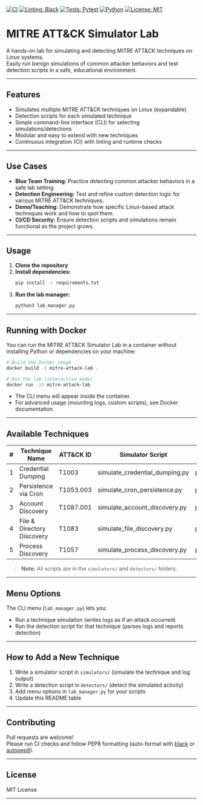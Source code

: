 [![CI](https://github.com/FatonHaxhiu/mitre-attack-simulator-lab/actions/workflows/ci.yml/badge.svg)](https://github.com/FatonHaxhiu/mitre-attack-simulator-lab/actions)
[![Linting: Black](https://img.shields.io/badge/code%20style-black-000000.svg)](https://github.com/psf/black)
[![Tests: Pytest](https://img.shields.io/badge/Pytest-passing-brightgreen?logo=pytest)](https://docs.pytest.org/)
[![Python](https://img.shields.io/badge/Python-3.10%2B-blue?logo=python)](https://www.python.org/)
[![License: MIT](https://img.shields.io/github/license/FatonHaxhiu/mitre-attack-simulator-lab)](LICENSE)

# MITRE ATT&CK Simulator Lab

A hands-on lab for simulating and detecting MITRE ATT&CK techniques on Linux systems.  
Easily run benign simulations of common attacker behaviors and test detection scripts in a safe, educational environment.

---

## Features

- Simulates multiple MITRE ATT&CK techniques on Linux (expandable)
- Detection scripts for each simulated technique
- Simple command-line interface (CLI) for selecting simulations/detections
- Modular and easy to extend with new techniques
- Continuous integration (CI) with linting and runtime checks

---

## Use Cases

- **Blue Team Training:** Practice detecting common attacker behaviors in a safe lab setting.
- **Detection Engineering:** Test and refine custom detection logic for various MITRE ATT&CK techniques.
- **Demo/Teaching:** Demonstrate how specific Linux-based attack techniques work and how to spot them.
- **CI/CD Security:** Ensure detection scripts and simulations remain functional as the project grows.


---

## Usage

1. **Clone the repository**
2. **Install dependencies:**  
   ```bash
   pip install -r requirements.txt
   ```
3. **Run the lab manager:**  
   ```bash
   python3 lab_manager.py
   ```
---
## Running with Docker

You can run the MITRE ATT&CK Simulator Lab in a container without installing Python or dependencies on your machine:

```bash
# Build the Docker image
docker build -t mitre-attack-lab .

# Run the lab (interactive mode)
docker run -it mitre-attack-lab
```

- The CLI menu will appear inside the container.
- For advanced usage (mounting logs, custom scripts), see Docker documentation.
---

## Available Techniques

| #  | Technique Name                  | ATT&CK ID   | Simulator Script                       | Detector Script                       |
|----|---------------------------------|-------------|----------------------------------------|---------------------------------------|
| 1  | Credential Dumping              | T1003       | simulate_credential_dumping.py         | parse_sysmon_logs.py                  |
| 2  | Persistence via Cron            | T1053.003   | simulate_cron_persistence.py           | parse_cron_logs.py                    |
| 3  | Account Discovery               | T1087.001   | simulate_account_discovery.py          | parse_account_discovery_logs.py        |
| 4  | File & Directory Discovery      | T1083       | simulate_file_discovery.py             | parse_file_discovery_logs.py          |
| 5  | Process Discovery               | T1057       | simulate_process_discovery.py          | parse_process_discovery_logs.py       |

> **Note:** All scripts are in the `simulators/` and `detectors/` folders.

---

## Menu Options

The CLI menu (`lab_manager.py`) lets you:
- Run a technique simulation (writes logs as if an attack occurred)
- Run the detection script for that technique (parses logs and reports detection)

---

## How to Add a New Technique

1. Write a simulator script in `simulators/` (simulate the technique and log output)
2. Write a detection script in `detectors/` (detect the simulated activity)
3. Add menu options in `lab_manager.py` for your scripts
4. Update this README table

---

## Contributing

Pull requests are welcome!  
Please run CI checks and follow PEP8 formatting (auto-format with [black](https://github.com/psf/black) or [autopep8](https://github.com/hhatto/autopep8)).

---

## License

MIT License

---